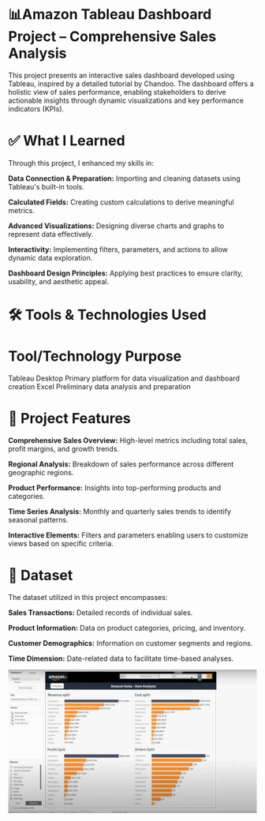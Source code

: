 
# 📊Amazon Tableau Dashboard Project – Comprehensive Sales Analysis
This project presents an interactive sales dashboard developed using Tableau, inspired by a detailed tutorial by Chandoo. The dashboard offers a holistic view of sales performance, enabling stakeholders to derive actionable insights through dynamic visualizations and key performance indicators (KPIs).

# ✅ What I Learned
Through this project, I enhanced my skills in:

**Data Connection & Preparation:** Importing and cleaning datasets using Tableau's built-in tools.

**Calculated Fields:** Creating custom calculations to derive meaningful metrics.

**Advanced Visualizations:** Designing diverse charts and graphs to represent data effectively.

**Interactivity:** Implementing filters, parameters, and actions to allow dynamic data exploration.

**Dashboard Design Principles:** Applying best practices to ensure clarity, usability, and aesthetic appeal.

# 🛠️ Tools & Technologies Used
# Tool/Technology	                  Purpose
Tableau Desktop	           Primary platform for data visualization and dashboard creation
Excel	Preliminary          data analysis and preparation

# 📌 Project Features
**Comprehensive Sales Overview:** High-level metrics including total sales, profit margins, and growth trends.

**Regional Analysis:** Breakdown of sales performance across different geographic regions.

**Product Performance:** Insights into top-performing products and categories.

**Time Series Analysis:** Monthly and quarterly sales trends to identify seasonal patterns.

**Interactive Elements:** Filters and parameters enabling users to customize views based on specific criteria.

# 📁 Dataset
The dataset utilized in this project encompasses:

**Sales Transactions:** Detailed records of individual sales.

**Product Information:** Data on product categories, pricing, and inventory.

**Customer Demographics:** Information on customer segments and regions.

**Time Dimension:** Date-related data to facilitate time-based analyses.


![alt text](<Amazon sales dashboard.png>)
